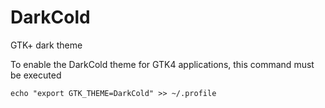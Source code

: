 # DarkCold
GTK+ dark theme

To enable the DarkCold theme for GTK4 applications, this command must be executed

```echo "export GTK_THEME=DarkCold" >> ~/.profile```